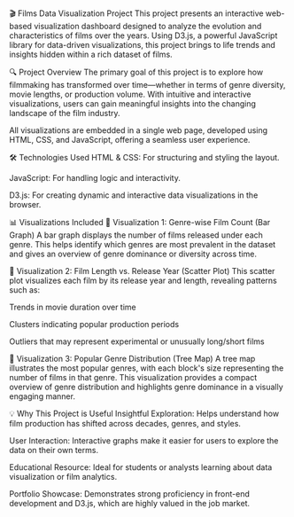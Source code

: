 🎬 Films Data Visualization Project
This project presents an interactive web-based visualization dashboard designed to analyze the evolution and characteristics of films over the years. Using D3.js, a powerful JavaScript library for data-driven visualizations, this project brings to life trends and insights hidden within a rich dataset of films.

🔍 Project Overview
The primary goal of this project is to explore how filmmaking has transformed over time—whether in terms of genre diversity, movie lengths, or production volume. With intuitive and interactive visualizations, users can gain meaningful insights into the changing landscape of the film industry.

All visualizations are embedded in a single web page, developed using HTML, CSS, and JavaScript, offering a seamless user experience.

🛠️ Technologies Used
HTML & CSS: For structuring and styling the layout.

JavaScript: For handling logic and interactivity.

D3.js: For creating dynamic and interactive data visualizations in the browser.

📊 Visualizations Included
📌 Visualization 1: Genre-wise Film Count (Bar Graph)
A bar graph displays the number of films released under each genre. This helps identify which genres are most prevalent in the dataset and gives an overview of genre dominance or diversity across time.

📌 Visualization 2: Film Length vs. Release Year (Scatter Plot)
This scatter plot visualizes each film by its release year and length, revealing patterns such as:

Trends in movie duration over time

Clusters indicating popular production periods

Outliers that may represent experimental or unusually long/short films

📌 Visualization 3: Popular Genre Distribution (Tree Map)
A tree map illustrates the most popular genres, with each block's size representing the number of films in that genre. This visualization provides a compact overview of genre distribution and highlights genre dominance in a visually engaging manner.

💡 Why This Project is Useful
Insightful Exploration: Helps understand how film production has shifted across decades, genres, and styles.

User Interaction: Interactive graphs make it easier for users to explore the data on their own terms.

Educational Resource: Ideal for students or analysts learning about data visualization or film analytics.

Portfolio Showcase: Demonstrates strong proficiency in front-end development and D3.js, which are highly valued in the job market.
